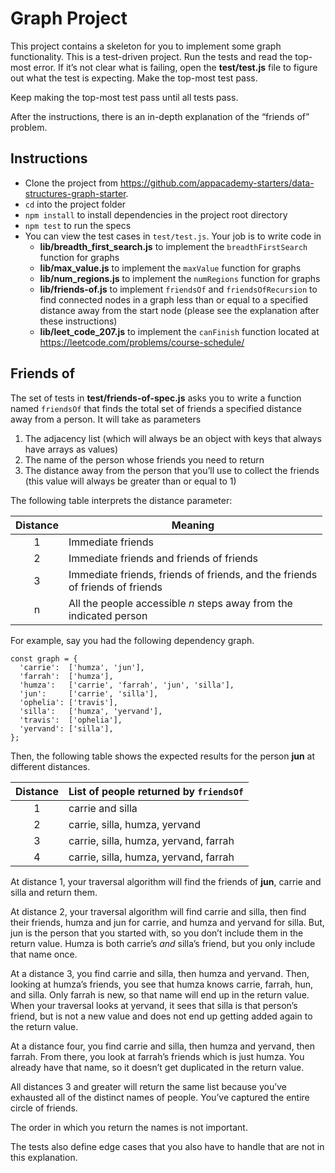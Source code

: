 Graph Project
=============

This project contains a skeleton for you to implement some graph functionality. This is a test-driven project. Run the tests and read the top-most error. If it’s not clear what is failing, open the **test/test.js** file to figure out what the test is expecting. Make the top-most test pass.

Keep making the top-most test pass until all tests pass.

After the instructions, there is an in-depth explanation of the “friends of” problem.

Instructions
------------

-   Clone the project from https://github.com/appacademy-starters/data-structures-graph-starter.
-   `cd` into the project folder
-   `npm install` to install dependencies in the project root directory
-   `npm test` to run the specs
-   You can view the test cases in `test/test.js`. Your job is to write code in
    -   **lib/breadth\_first\_search.js** to implement the `breadthFirstSearch` function for graphs
    -   **lib/max\_value.js** to implement the `maxValue` function for graphs
    -   **lib/num\_regions.js** to implement the `numRegions` function for graphs
    -   **lib/friends-of.js** to implement `friendsOf` and `friendsOfRecursion` to find connected nodes in a graph less than or equal to a specified distance away from the start node (please see the explanation after these instructions)
    -   **lib/leet\_code\_207.js** to implement the `canFinish` function located at https://leetcode.com/problems/course-schedule/

Friends of
----------

The set of tests in **test/friends-of-spec.js** asks you to write a function named `friendsOf` that finds the total set of friends a specified distance away from a person. It will take as parameters

1.  The adjacency list (which will always be an object with keys that always have arrays as values)
2.  The name of the person whose friends you need to return
3.  The distance away from the person that you’ll use to collect the friends (this value will always be greater than or equal to 1)

The following table interprets the distance parameter:

<table style="width:99%;"><colgroup><col style="width: 11%" /><col style="width: 88%" /></colgroup><thead><tr class="header"><th style="text-align: center;">Distance</th><th>Meaning</th></tr></thead><tbody><tr class="odd"><td style="text-align: center;">1</td><td>Immediate friends</td></tr><tr class="even"><td style="text-align: center;">2</td><td>Immediate friends and friends of friends</td></tr><tr class="odd"><td style="text-align: center;">3</td><td>Immediate friends, friends of friends, and the friends of friends of friends</td></tr><tr class="even"><td style="text-align: center;">n</td><td>All the people accessible <em>n</em> steps away from the indicated person</td></tr></tbody></table>

For example, say you had the following dependency graph.

    const graph = {
      'carrie':  ['humza', 'jun'],
      'farrah':  ['humza'],
      'humza':   ['carrie', 'farrah', 'jun', 'silla'],
      'jun':     ['carrie', 'silla'],
      'ophelia': ['travis'],
      'silla':   ['humza', 'yervand'],
      'travis':  ['ophelia'],
      'yervand': ['silla'],
    };

Then, the following table shows the expected results for the person **jun** at different distances.

<table><thead><tr class="header"><th style="text-align: center;">Distance</th><th>List of people returned by <code>friendsOf</code></th></tr></thead><tbody><tr class="odd"><td style="text-align: center;">1</td><td>carrie and silla</td></tr><tr class="even"><td style="text-align: center;">2</td><td>carrie, silla, humza, yervand</td></tr><tr class="odd"><td style="text-align: center;">3</td><td>carrie, silla, humza, yervand, farrah</td></tr><tr class="even"><td style="text-align: center;">4</td><td>carrie, silla, humza, yervand, farrah</td></tr></tbody></table>

At distance 1, your traversal algorithm will find the friends of **jun**, carrie and silla and return them.

At distance 2, your traversal algorithm will find carrie and silla, then find their friends, humza and jun for carrie, and humza and yervand for silla. But, jun is the person that you started with, so you don’t include them in the return value. Humza is both carrie’s *and* silla’s friend, but you only include that name once.

At a distance 3, you find carrie and silla, then humza and yervand. Then, looking at humza’s friends, you see that humza knows carrie, farrah, hun, and silla. Only farrah is new, so that name will end up in the return value. When your traversal looks at yervand, it sees that silla is that person’s friend, but is not a new value and does not end up getting added again to the return value.

At a distance four, you find carrie and silla, then humza and yervand, then farrah. From there, you look at farrah’s friends which is just humza. You already have that name, so it doesn’t get duplicated in the return value.

All distances 3 and greater will return the same list because you’ve exhausted all of the distinct names of people. You’ve captured the entire circle of friends.

The order in which you return the names is not important.

The tests also define edge cases that you also have to handle that are not in this explanation.
